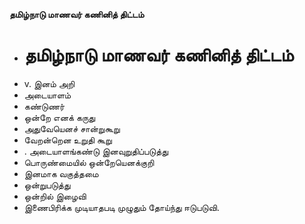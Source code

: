 **தமிழ்நாடு மாணவர் கணினித் திட்டம்**
- # தமிழ்நாடு மாணவர் கணினித் திட்டம்
- v. இனம் அறி
- அடையாளம்
- கண்டுணர்
- ஒன்றே எனக் கருது
- அதுவேயெனச் சான்றுகூறு
- வேறன்றென உறுதி கூறு
- . அடையாளங்கண்டு இனவுறுதிப்படுத்து
- பொருண்மையில் ஒன்றேயெனக்குறி
- இனமாக வகுத்தமை
- ஒன்றுபடுத்து
- ஒன்றில் இழைவி
- இணைபிரிக்க முடியாதபடி முழுதும் தோய்ந்து ஈடுபடுவி.

